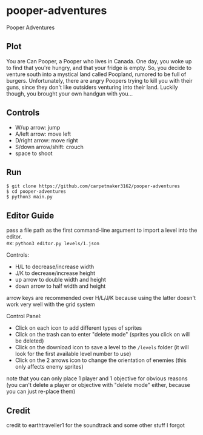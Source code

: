 # pooper-adventures
Pooper Adventures

## Plot

You are Can Pooper, a Pooper who lives in Canada. One day, you woke up to find that you're hungry, and that your fridge is empty. So, you decide to venture south into a mystical land called Poopland, rumored to be full of burgers. Unfortunately, there are angry Poopers trying to kill you with their guns, since they don't like outsiders venturing into their land. Luckily though, you brought your own handgun with you...

## Controls
- W/up arrow: jump
- A/left arrow: move left
- D/right arrow: move right
- S/down arrow/shift: crouch
- space to shoot

## Run

```
$ git clone https://github.com/carpetmaker3162/pooper-adventures
$ cd pooper-adventures
$ python3 main.py
```

## Editor Guide
pass a file path as the first command-line argument to import a level into the editor.  
ex: `python3 editor.py levels/1.json`

Controls:

- H/L to decrease/increase width
- J/K to decrease/increase height
- up arrow to double width and height
- down arrow to half width and height

arrow keys are recommended over H/L/J/K because using the latter doesn't work very well with the grid system

Control Panel:
- Click on each icon to add different types of sprites
- Click on the trash can to enter "delete mode" (sprites you click on will be deleted)
- Click on the download icon to save a level to the `/levels` folder (it will look for the first available level number to use)
- Click on the 2 arrows icon to change the orientation of enemies (this only affects enemy sprites)

note that you can only place 1 player and 1 objective for obvious reasons (you can't delete a player or objective with "delete mode" either, because you can just re-place them)

## Credit

credit to earthtraveller1 for the soundtrack and some other stuff I forgot
